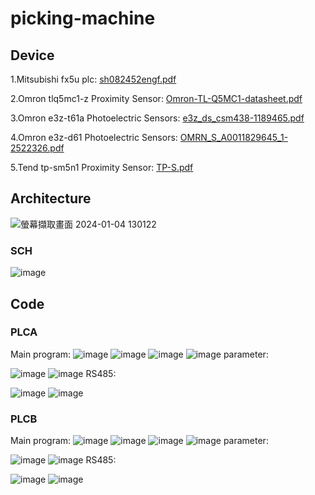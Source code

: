 # picking-machine
## Device
1.Mitsubishi fx5u plc:
[sh082452engf.pdf](https://github.com/iiotntust/picking-machine/files/13826485/sh082452engf.pdf)

2.Omron tlq5mc1-z Proximity Sensor:
[Omron-TL-Q5MC1-datasheet.pdf](https://github.com/iiotntust/picking-machine/files/13826472/Omron-TL-Q5MC1-datasheet.pdf)

3.Omron e3z-t61a Photoelectric Sensors:
[e3z_ds_csm438-1189465.pdf](https://github.com/iiotntust/picking-machine/files/13826473/e3z_ds_csm438-1189465.pdf)

4.Omron e3z-d61 Photoelectric Sensors:
[OMRN_S_A0011829645_1-2522326.pdf](https://github.com/iiotntust/picking-machine/files/13826474/OMRN_S_A0011829645_1-2522326.pdf)

5.Tend tp-sm5n1 Proximity Sensor:
[TP-S.pdf](https://github.com/iiotntust/picking-machine/files/13826503/TP-S.pdf)

## Architecture
![螢幕擷取畫面 2024-01-04 130122](https://github.com/iiotntust/picking-machine/assets/56021651/fad4c939-680b-48af-8d30-50da2818b22e)
### SCH
![image](https://github.com/iiotntust/picking-machine/assets/56021651/4498a740-04bb-447d-9105-3e4764153e0c)


## Code
### PLCA
Main program:
![image](https://github.com/iiotntust/picking-machine/assets/56021651/b3d63733-56d1-44d4-b3d1-44e8aebd73da)
![image](https://github.com/iiotntust/picking-machine/assets/56021651/5057be97-7a9c-4cd8-8990-52dbba8fecdd)
![image](https://github.com/iiotntust/picking-machine/assets/56021651/ab94dd8c-36a5-4807-8e0c-9f67f492245a)
![image](https://github.com/iiotntust/picking-machine/assets/56021651/9d3d518d-8760-40c1-9d75-8ce499becfe5)
parameter:

![image](https://github.com/iiotntust/picking-machine/assets/56021651/921d85f7-8b7c-4031-9c8e-8f1feed101ac)
![image](https://github.com/iiotntust/picking-machine/assets/56021651/630b23a4-51bb-4b9d-88d3-6fe2bd2a7702)
RS485:

![image](https://github.com/iiotntust/picking-machine/assets/56021651/9dba0b88-15df-4294-baad-2d93b9eece33)
![image](https://github.com/iiotntust/picking-machine/assets/56021651/e51a55de-c20a-458b-9bc5-bb0df5930677)


### PLCB
Main program:
![image](https://github.com/iiotntust/picking-machine/assets/56021651/0dea26d1-18bb-4368-9f92-13b4f2581d69)
![image](https://github.com/iiotntust/picking-machine/assets/56021651/2b7ae7a1-d864-4f2b-8747-d27c6c774d77)
![image](https://github.com/iiotntust/picking-machine/assets/56021651/316466ee-7a76-460c-9148-d81cc7326679)
![image](https://github.com/iiotntust/picking-machine/assets/56021651/ca6b97d0-890e-4c13-8f96-636447d4fa23)
parameter:

![image](https://github.com/iiotntust/picking-machine/assets/56021651/f0dd60fd-f70c-4f16-a0fc-187cbce70d24)
![image](https://github.com/iiotntust/picking-machine/assets/56021651/49a5eff8-f314-4974-b5cf-8f3700420481)
RS485:

![image](https://github.com/iiotntust/picking-machine/assets/56021651/5a305afd-7aa7-4a23-a416-85921f9d6812)
![image](https://github.com/iiotntust/picking-machine/assets/56021651/d8b44501-d0db-4c12-b4f1-231d90a45589)


